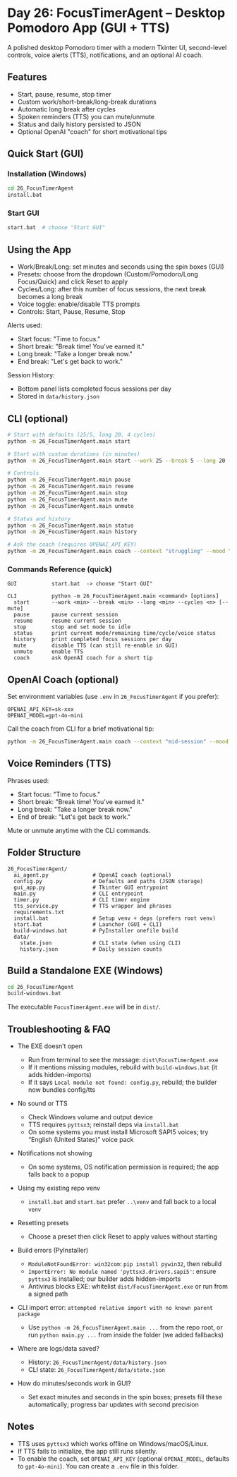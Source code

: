 # Day 26: FocusTimerAgent – Desktop Pomodoro App (GUI + TTS)

A polished desktop Pomodoro timer with a modern Tkinter UI, second-level controls, voice alerts (TTS), notifications, and an optional AI coach.

## Features

- Start, pause, resume, stop timer
- Custom work/short-break/long-break durations
- Automatic long break after cycles
- Spoken reminders (TTS) you can mute/unmute
- Status and daily history persisted to JSON
- Optional OpenAI "coach" for short motivational tips

## Quick Start (GUI)

### Installation (Windows)
```bash
cd 26_FocusTimerAgent
install.bat
```

### Start GUI
```bash
start.bat  # choose "Start GUI"
```

## Using the App

- Work/Break/Long: set minutes and seconds using the spin boxes (GUI)
- Presets: choose from the dropdown (Custom/Pomodoro/Long Focus/Quick) and click Reset to apply
- Cycles/Long: after this number of focus sessions, the next break becomes a long break
- Voice toggle: enable/disable TTS prompts
- Controls: Start, Pause, Resume, Stop

Alerts used:
- Start focus: "Time to focus."
- Short break: "Break time! You've earned it."
- Long break: "Take a longer break now."
- End break: "Let's get back to work."

Session History:
- Bottom panel lists completed focus sessions per day
- Stored in `data/history.json`

## CLI (optional)
```bash
# Start with defaults (25/5, long 20, 4 cycles)
python -m 26_FocusTimerAgent.main start

# Start with custom durations (in minutes)
python -m 26_FocusTimerAgent.main start --work 25 --break 5 --long 20 --cycles 4

# Controls
python -m 26_FocusTimerAgent.main pause
python -m 26_FocusTimerAgent.main resume
python -m 26_FocusTimerAgent.main stop
python -m 26_FocusTimerAgent.main mute
python -m 26_FocusTimerAgent.main unmute

# Status and history
python -m 26_FocusTimerAgent.main status
python -m 26_FocusTimerAgent.main history

# Ask the coach (requires OPENAI_API_KEY)
python -m 26_FocusTimerAgent.main coach --context "struggling" --mood "tired" --minutes-left 7
```

### Commands Reference (quick)
```text
GUI           start.bat  -> choose "Start GUI"

CLI           python -m 26_FocusTimerAgent.main <command> [options]
  start       --work <min> --break <min> --long <min> --cycles <n> [--mute]
  pause       pause current session
  resume      resume current session
  stop        stop and set mode to idle
  status      print current mode/remaining time/cycle/voice status
  history     print completed focus sessions per day
  mute        disable TTS (can still re-enable in GUI)
  unmute      enable TTS
  coach       ask OpenAI coach for a short tip
```

## OpenAI Coach (optional)

Set environment variables (use `.env` in `26_FocusTimerAgent` if you prefer):
```env
OPENAI_API_KEY=sk-xxx
OPENAI_MODEL=gpt-4o-mini
```
Call the coach from CLI for a brief motivational tip:
```bash
python -m 26_FocusTimerAgent.main coach --context "mid-session" --mood "energized" --minutes-left 12
```

## Voice Reminders (TTS)

Phrases used:
- Start focus: "Time to focus."
- Short break: "Break time! You've earned it."
- Long break: "Take a longer break now."
- End of break: "Let's get back to work."

Mute or unmute anytime with the CLI commands.

## Folder Structure

```text
26_FocusTimerAgent/
  ai_agent.py              # OpenAI coach (optional)
  config.py                # Defaults and paths (JSON storage)
  gui_app.py               # Tkinter GUI entrypoint
  main.py                  # CLI entrypoint
  timer.py                 # CLI timer engine
  tts_service.py           # TTS wrapper and phrases
  requirements.txt
  install.bat              # Setup venv + deps (prefers root venv)
  start.bat                # Launcher (GUI + CLI)
  build-windows.bat        # PyInstaller onefile build
  data/
    state.json             # CLI state (when using CLI)
    history.json           # Daily session counts
```

## Build a Standalone EXE (Windows)

```bash
cd 26_FocusTimerAgent
build-windows.bat
```

The executable `FocusTimerAgent.exe` will be in `dist/`.

## Troubleshooting & FAQ

- The EXE doesn’t open
  - Run from terminal to see the message: `dist\FocusTimerAgent.exe`
  - If it mentions missing modules, rebuild with `build-windows.bat` (it adds hidden-imports)
  - If it says `Local module not found: config.py`, rebuild; the builder now bundles config/tts

- No sound or TTS
  - Check Windows volume and output device
  - TTS requires `pyttsx3`; reinstall deps via `install.bat`
  - On some systems you must install Microsoft SAPI5 voices; try “English (United States)” voice pack

- Notifications not showing
  - On some systems, OS notification permission is required; the app falls back to a popup

- Using my existing repo venv
  - `install.bat` and `start.bat` prefer `..\venv` and fall back to a local `venv`

- Resetting presets
  - Choose a preset then click Reset to apply values without starting

- Build errors (PyInstaller)
  - `ModuleNotFoundError: win32com`: `pip install pywin32`, then rebuild
  - `ImportError: No module named 'pyttsx3.drivers.sapi5'`: ensure `pyttsx3` is installed; our builder adds hidden-imports
  - Antivirus blocks EXE: whitelist `dist/FocusTimerAgent.exe` or run from a signed path

- CLI import error: `attempted relative import with no known parent package`
  - Use `python -m 26_FocusTimerAgent.main ...` from the repo root, or run `python main.py ...` from inside the folder (we added fallbacks)

- Where are logs/data saved?
  - History: `26_FocusTimerAgent/data/history.json`
  - CLI state: `26_FocusTimerAgent/data/state.json`

- How do minutes/seconds work in GUI?
  - Set exact minutes and seconds in the spin boxes; presets fill these automatically; progress bar updates with second precision

## Notes

- TTS uses `pyttsx3` which works offline on Windows/macOS/Linux.
- If TTS fails to initialize, the app still runs silently.
- To enable the coach, set `OPENAI_API_KEY` (optional `OPENAI_MODEL`, defaults to `gpt-4o-mini`). You can create a `.env` file in this folder.


